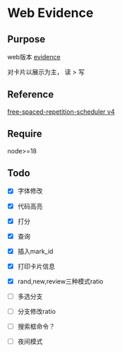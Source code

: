 #  Web Evidence

## Purpose

web版本 [evidence](https://github.com/Tecpatl/nvim-evidence)

对卡片以展示为主， 读 > 写

## Reference

[free-spaced-repetition-scheduler v4](https://github.com/open-spaced-repetition/free-spaced-repetition-scheduler)

## Require

node>=18

## Todo

   - [x] 字体修改

   - [x] 代码高亮

   - [x] 打分

   - [x] 查询

   - [x] 插入mark_id

   - [x] 打印卡片信息

   - [x] rand,new,review三种模式ratio

   - [ ] 多选分支

   - [ ] 分支修改ratio

   - [ ] 搜索框命令？

   - [ ] 夜间模式

